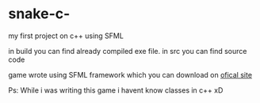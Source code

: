 # snake-c-
my first project on c++ using SFML


in build you can find already compiled exe file.
in src you can find source code

game wrote using SFML framework which you can download on [ofical site](https://www.sfml-dev.org/)

Ps: While i was writing this game i havent know classes in c++ xD
